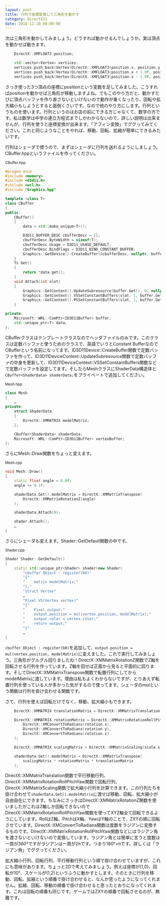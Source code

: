 ```yaml
---
layout: post
title: 行列で座標変換して三角形を動かす
category: DirectX11
date: 2018-11-10 00:00:00
---
```


次は三角形を動かしてみましょう。どうすれば動かせるんでしょうか。実は頂点を動かせば動きます。

``` cpp
    DirectX::XMFLOAT3 position;

    std::vector<Vertex> vertices;
    vertices.push_back(Vertex(DirectX::XMFLOAT3(position.x, position.y + 1.0f, position.z), DirectX::XMFLOAT3(1.0f, 1.0f, 0.0f)));
    vertices.push_back(Vertex(DirectX::XMFLOAT3(position.x + 1.0f, position.y - 1.0f, position.z), DirectX::XMFLOAT3(0.0f, 1.0f, 1.0f)));
    vertices.push_back(Vertex(DirectX::XMFLOAT3(position.x - 1.0f, position.y - 1.0f, position.z), DirectX::XMFLOAT3(1.0f, 0.0f, 1.0f)));
```

さっき使った3つ頂点の座標にpositionという変数を足してみました。こうすればpositionを動かせば三角形が移動しますよね。でもこのやり方だと、動かすたびに頂点バッファを作り直さないといけないので動作が重くなったり、回転や拡大縮小もしようとすると面倒くさいです。なので他のやり方にします。行列というものを使います。行列というのはお店の前にできる方じゃなくて、数学の方です。私は数学は中学の連立方程式までしかわからないので、詳しい説明は出来ませんが、行列を使うと座標変換が出来ます。「アフィン変換」でググってみてください。これと同じようなことをやれば、移動、回転、拡縮が簡単にできるみたいです。

行列はシェーダで使うので、まずはシェーダに行列を送れるようにしましょう。CBuffer.hppというファイルを作ってください。

<small>CBuffer.hpp</small>
``` cpp
#pragma once
#include <memory>
#include <d3d11.h>
#include <wrl.h>
#include "Graphics.hpp"

template <class T>
class CBuffer
{
public:
    CBuffer()
    {
        data = std::make_unique<T>();

        D3D11_BUFFER_DESC cbufferDesc = {};
        cbufferDesc.ByteWidth = sizeof(T);
        cbufferDesc.Usage = D3D11_USAGE_DEFAULT;
        cbufferDesc.BindFlags = D3D11_BIND_CONSTANT_BUFFER;
        Graphics::GetDevice().CreateBuffer(&cbufferDesc, nullptr, buffer.GetAddressOf());
    }
    T& Get()
    {
        return *data.get();
    }
    void Attach(int slot)
    {
        Graphics::GetContext().UpdateSubresource(buffer.Get(), 0, nullptr, data.get(), 0, 0);
        Graphics::GetContext().VSSetConstantBuffers(slot, 1, buffer.GetAddressOf());
        Graphics::GetContext().PSSetConstantBuffers(slot, 1, buffer.GetAddressOf());
    }

private:
    Microsoft::WRL::ComPtr<ID3D11Buffer> buffer;
    std::unique_ptr<T> data;
};
```

CBufferクラスはテンプレートクラスなのでヘッダファイルのみです。このクラスは定数バッファと使うためのクラスで、英語でいうとConstant BufferなのでCBufferという名前になってます。ID3D11Device::CreateBuffer関数で定数バッファを作って、ID3D11DeviceContext::UpdateSubresource関数で定数バッファの中身を更新して、ID3D11DeviceContext::VSSetConstantBuffers関数などで定数バッファを設定してます。そしたらMeshクラスにShaderData構造体と`CBuffer<ShaderData> shaderData;`をプライベートで追加してください。

<small>Mesh.hpp</small>
``` cpp
class Mesh
{
    …
private:
    struct ShaderData
    {
        DirectX::XMMATRIX modelMatrix;
    };

    CBuffer<ShaderData> shaderData;
    Microsoft::WRL::ComPtr<ID3D11Buffer> vertexBuffer;
};
```

さらにMesh::Draw関数をちょっと変えます。

<small>Mesh.cpp</small>
``` cpp
void Mesh::Draw()
{
    static float angle = 0.0f;
    angle += 0.1f;

    shaderData.Get().modelMatrix = DirectX::XMMatrixTranspose(
        DirectX::XMMatrixRotationZ(angle)
    );

    shaderData.Attach(0);

    shader.Attach();
    …
}
```

さらにシェーダも変えます。Shader::GetDefault関数の中です。

<small>Shader.cpp</small>
``` cpp
Shader Shader::GetDefault()
{
    static std::unique_ptr<Shader> shader(new Shader(
        "cbuffer Object : register(b0)"
        "{"
        "    matrix modelMatrix;"
        "};"
        "struct Vertex"
        …
        "Pixel VS(Vertex vertex)"
        "{"
        "    Pixel output;"
        "    output.position = mul(vertex.position, modelMatrix);"
        "    output.color = vertex.color;"
        "    return output;"
        "}"
        …
}
```

`cbuffer Object : register(b0)`を追加して、`output.position = mul(vertex.position, modelMatrix)`に変えました。これで実行してみましょう。三角形がグルグル回りましたね！DirectX::XMMatrixRotationZ関数でZ軸を回転させる行列を作っています。Z軸を回せば正面から見ると平面的に回ります。そしてDirectX::XMMatrixTranspose関数で転置行列にしてからmodelMatrixに渡しています。理由は私もよくわからないですが、とりあえず転置行列を使っている人が多かった気がするので使ってます。シェーダのmulという関数は行列を掛け合わせる関数です。

さて、行列を使えば回転だけでなく、移動、拡大縮小もできます。

``` cpp
    DirectX::XMMATRIX translationMatrix = DirectX::XMMatrixTranslation(position.x, position.y, position.z);

    DirectX::XMMATRIX rotationMatrix = DirectX::XMMatrixRotationRollPitchYaw(
        DirectX::XMConvertToRadians(rotation.x),
        DirectX::XMConvertToRadians(rotation.y),
        DirectX::XMConvertToRadians(rotation.z)
    );

    DirectX::XMMATRIX scalingMatrix = DirectX::XMMatrixScaling(scale.x, scale.y, scale.z);

    shaderData.Get().modelMatrix = DirectX::XMMatrixTranspose(
        scalingMatrix * rotationMatrix * translationMatrix
    );
```

DirectX::XMMatrixTranslation関数で平行移動行列、DirectX::XMMatrixRotationRollPitchYaw関数で回転行列、DirectX::XMMatrixScaling関数で拡大縮小行列を計算できます。この行列たちを掛け合わせて`shaderData.Get().modelMatrix`に渡せば移動、回転、拡大縮小が自由自在にできます。ちなみにさっきはDirectX::XMMatrixRotationZ関数を使いましたがこれはZ軸しか回転できないのでDirectX::XMMatrixRotationRollPitchYaw関数を使ってXYZ軸全て回転できるようにしています。RollはZ軸、PitchはX軸、YawはY軸のことで、ZXYの順に回転させています。DirectX::XMConvertToRadians関数は度数をラジアンに変換するものです。DirectX::XMMatrixRotationRollPitchYaw関数などにはラジアン角を渡さないといけないので変換しています。ラジアン角とは簡単に言うと度数は一周が360°ですがラジアンは一周が2πです。つまり180°=πです。詳しくは「ラジアン角」でググってください。

拡大縮小行列、回転行列、平行移動行列という順で掛け合わせていますが、これにも意味があります。ちょっと2Dで考えてみましょう。例えば座標が(1,0)、回転が10°、スケールが(1,2)というふうに動かすとします。そのときに行列を移動、回転、拡縮という順番で掛け合わせると、なんか思ったようになってくれません。拡縮、回転、移動の順番で掛け合わせると思ったとおりになってくれます。これは回転の順番も同じです。ゲームではZXYの順番で回転させるのが、無難です。
